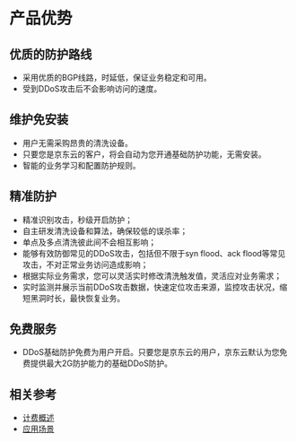# 产品优势

## 优质的防护路线

- 采用优质的BGP线路，时延低，保证业务稳定和可用。
- 受到DDoS攻击后不会影响访问的速度。

## 维护免安装
- 用户无需采购昂贵的清洗设备。
- 只要您是京东云的客户，将会自动为您开通基础防护功能，无需安装。
- 智能的业务学习和配置防护规则。

## 精准防护

- 精准识别攻击，秒级开启防护；
- 自主研发清洗设备和算法，确保较低的误杀率；
- 单点及多点清洗彼此间不会相互影响；
- 能够有效防御常见的DDoS攻击，包括但不限于syn flood、ack flood等常见攻击，不对正常业务访问造成影响；
- 根据实际业务需求，您可以灵活实时修改清洗触发值，灵活应对业务需求；
- 实时监测并展示当前DDoS攻击数据，快速定位攻击来源，监控攻击状况，缩短黑洞时长，最快恢复业务。

## 免费服务

- DDoS基础防护免费为用户开启。只要您是京东云的用户，京东云默认为您免费提供最大2G防护能力的基础DDoS防护。

## 相关参考
- [计费概述](../Pricing/Billing-Overview.md)
- [应用场景](../Introduction/Application-Scenarios.md)
